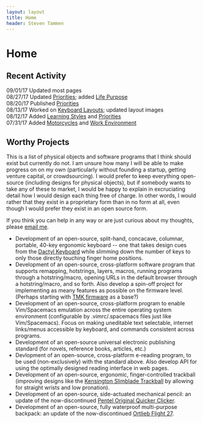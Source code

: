 ```yaml
---
layout: layout
title: Home
header: Steven Tammen
---
```


<h1 class="center"> Home </h1>

## Recent Activity

09/01/17   Updated most pages <br/>
08/27/17   Updated [Priorities](https://steventammen.com/priorities); added [Life Purpose](https://steventammen.com/life-purpose/) <br/>
08/20/17   Published [Priorities](https://steventammen.com/priorities)<br/>
08/13/17   Worked on [Keyboard Layouts](https://steventammen.com/keyboard-layouts/); updated layout images <br/>
08/12/17   Added [Learning Styles](https://steventammen.com/learning-styles/) and [Priorities](https://steventammen.com/priorities) <br/>
07/31/17   Added [Motorcycles](https://steventammen.com/motorcycles) and [Work Environment](https://steventammen.com/work-environment) <br/>

## Worthy Projects

This is a list of physical objects and software programs that I think should exist but currently do not. I am unsure how many I will be able to make progress on on my own (particularly without founding a startup, getting venture capital, or crowdsourcing). I would prefer to keep everything open-source (including designs for physical objects), but if somebody wants to take any of these to market, I would be happy to explain in excruciating detail how I would design each thing free of charge. In other words, I would rather that they exist in a proprietary form than in no form at all, even though I would prefer they exist in an open source form.

If you think you can help in any way or are just curious about my thoughts, please [email me](mailto:steven@steventammen.com).

- Development of an open-source, split-hand, concacave, columnar, portable, 40-key ergonomic keyboard -- one that takes design cues from the [Dactyl Keyboard](https://github.com/adereth/dactyl-keyboard) while slimming down the number of keys to only those directly touching finger home positions.
- Development of an open-source, cross-platform software program that supports remapping, hotstrings, layers, macros, running programs through a hotstring/macro, opening URLs in the default browser through a hotstring/macro, and so forth. Also develop a spin-off project for implementing as meany features as possible on the firmware level. (Perhaps starting with [TMK firmware](https://github.com/tmk/tmk_keyboard) as a base?)
- Development of an open-source, cross-platform program to enable Vim/Spacemacs emulation across the entire operating system environment (configurable by .vimrc/.spacemacs files just like Vim/Spacemacs). Focus on making uneditable text selectable, internet links/menus accessible by keyboard, and commands consistent across programs.
- Development of an open-source universal electronic publishing standard (for novels, reference books, articles, etc.)
- Devlopment of an open-source, cross-platform e-reading program, to be used (non-exclusively) with the standard above. Also develop API for using the optimally designed reading interface in web pages.
- Development of an open-source, ergonomic, finger-controlled trackball (improving designs like the [Kensington Slimblade Trackball](https://www.amazon.com/Kensington-SlimBlade-Trackball-Mouse-K72327US/dp/B001MTE32Y/) by allowing for straight wrists and low pronation).
- Development of an open-source, side-actuated mechanical pencil: an update of the now-discontinued [Pentel Original Quicker Clicker](http://www.pentel.com/store/quicker-clicker-mechanical-pencil-original-config).
- Development of an open-source, fully waterproof multi-purpose backpack: an update of the now-discontinued [Ortlieb Flight 27](http://www.wiggle.fr/sac-a-dos-ortlieb-flight-27-litres-avec-tizip/).
